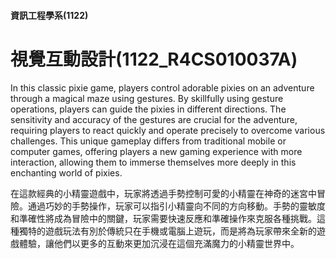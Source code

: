 #### 資訊工程學系(1122)
# 視覺互動設計(1122_R4CS010037A)

In this classic pixie game, players control adorable pixies on an adventure through a magical maze using gestures. By skillfully using gesture operations, players can guide the pixies in different directions. The sensitivity and accuracy of the gestures are crucial for the adventure, requiring players to react quickly and operate precisely to overcome various challenges. This unique gameplay differs from traditional mobile or computer games, offering players a new gaming experience with more interaction, allowing them to immerse themselves more deeply in this enchanting world of pixies.

在這款經典的小精靈遊戲中，玩家將透過手勢控制可愛的小精靈在神奇的迷宮中冒險。通過巧妙的手勢操作，玩家可以指引小精靈向不同的方向移動。手勢的靈敏度和準確性將成為冒險中的關鍵，玩家需要快速反應和準確操作來克服各種挑戰。這種獨特的遊戲玩法有別於傳統只在手機或電腦上遊玩，而是將為玩家帶來全新的遊戲體驗，讓他們以更多的互動來更加沉浸在這個充滿魔力的小精靈世界中。


